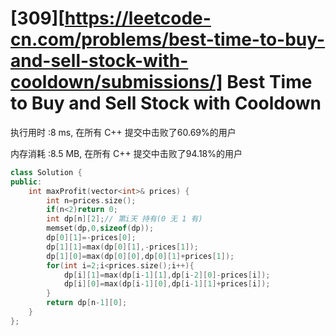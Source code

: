 # [309][https://leetcode-cn.com/problems/best-time-to-buy-and-sell-stock-with-cooldown/submissions/]  Best Time to Buy and Sell Stock with Cooldown

执行用时 :8 ms, 在所有 C++ 提交中击败了60.69%的用户

内存消耗 :8.5 MB, 在所有 C++ 提交中击败了94.18%的用户

```c++
class Solution {
public:
    int maxProfit(vector<int>& prices) {
        int n=prices.size();
        if(n<2)return 0;
        int dp[n][2];// 第i天 持有(0 无 1 有)
        memset(dp,0,sizeof(dp));
        dp[0][1]=-prices[0];
        dp[1][1]=max(dp[0][1],-prices[1]);
        dp[1][0]=max(dp[0][0],dp[0][1]+prices[1]);
        for(int i=2;i<prices.size();i++){
            dp[i][1]=max(dp[i-1][1],dp[i-2][0]-prices[i]);
            dp[i][0]=max(dp[i-1][0],dp[i-1][1]+prices[i]);
        }
        return dp[n-1][0];
    }
};
```